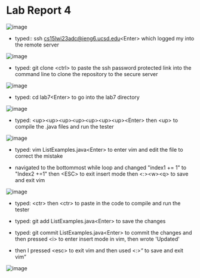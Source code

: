 # Lab Report 4

![image](https://user-images.githubusercontent.com/122497361/221471159-65444ad5-b13c-4659-a9f2-4dbc6486bd2d.png)

- typed:: ssh cs15lwi23adc@ieng6.ucsd.edu\<Enter> which logged my into the remote server

![image](https://user-images.githubusercontent.com/122497361/221471327-9e271311-d153-4cbd-8d2a-59b0102ab68b.png)

- typed: git clone \<ctrl><v><Enter> to paste the ssh password protected link into the command line to clone the repository to the secure server

![image](https://user-images.githubusercontent.com/122497361/221471464-d4d69366-5d60-4383-b845-afc2a84f8c29.png)

- typed: cd lab7\<Enter> to go into the lab7 directory

![image](https://user-images.githubusercontent.com/122497361/221471588-21061910-78ee-4e6a-b7da-9fe3a5a34a95.png)

- typed: \<up>\<up>\<up>\<up>\<up>\<up>\<up>\<Enter> then \<up><up><up><up><up><up><up><Enter> to compile the .java files and run the tester

![image](https://user-images.githubusercontent.com/122497361/221471753-0f980281-0d2c-46c4-85e3-8cb9ee5510e8.png)

- typed: vim ListExamples.java\<Enter> to enter vim and edit the file to correct the mistake

- navigated to the bottommost while loop and changed "index1 += 1" to "Index2 +=1" then \<ESC> to exit insert mode then \<:>\<w>\<q><Enter> to save and exit vim

![image](https://user-images.githubusercontent.com/122497361/221472356-5e3d5914-f8d0-417c-8bad-827a9a9af28a.png)

- typed: \<ctr><v><Enter> then \<ctr><v><Enter> to paste in the code to compile and run the tester

- typed: git add ListExamples.java\<Enter> to save the changes

- typed: git commit ListExamples.java\<Enter> to commit the changes and then pressed \<i> to enter insert mode in vim, then wrote 'Updated'

- then I pressed \<esc> to exit vim and then used \<:><w><q><Enter> to save and exit vim

![image](https://user-images.githubusercontent.com/122497361/221473138-671d573a-448a-43c1-87ae-f36687d813b2.png)
